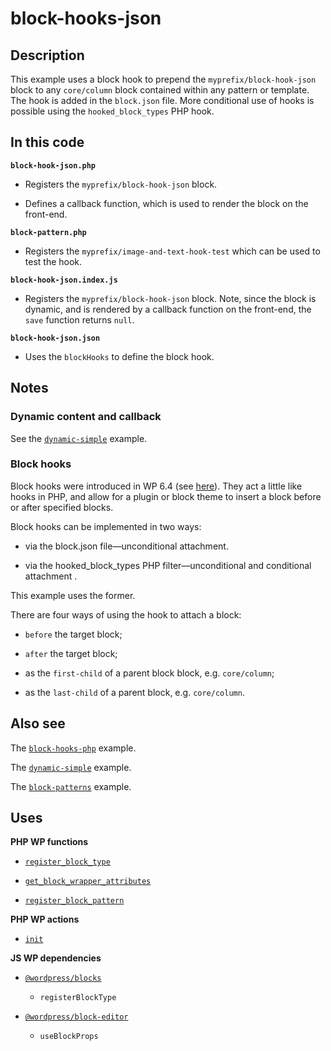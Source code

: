 # block-hooks-json

## Description

This example uses a block hook to prepend the `myprefix/block-hook-json` block to any `core/column` block contained within any pattern or template. The hook is added in the `block.json` file. More conditional use of hooks is possible using the `hooked_block_types` PHP hook.

## In this code

**`block-hook-json.php`**

- Registers the `myprefix/block-hook-json` block.

- Defines a callback function, which is used to render the block on the front-end.

**`block-pattern.php`**

- Registers the `myprefix/image-and-text-hook-test` which can be used to test the hook.

**`block-hook-json.index.js`**

- Registers the `myprefix/block-hook-json` block. Note, since the block is dynamic, and is rendered by a callback function on the front-end, the `save` function returns `null`.

**`block-hook-json.json`**

- Uses the `blockHooks` to define the block hook.

## Notes

### Dynamic content and callback

See the [`dynamic-simple`](../dynamic-simple/README.md) example.

### Block hooks

Block hooks were introduced in WP 6.4 (see [here](https://make.wordpress.org/core/2023/10/15/introducing-block-hooks-for-dynamic-blocks/)). They act a little like hooks in PHP, and allow for a plugin or block theme to insert a block before or after specified blocks.

Block hooks can be implemented in two ways:

- via the block.json file—unconditional attachment.

- via the hooked_block_types PHP filter—unconditional and conditional attachment .

This example uses the former.

There are four ways of using the hook to attach a block:

- `before` the target block;

- `after` the target block;

- as the `first-child` of a parent block block, e.g. `core/column`;

- as the `last-child` of a parent block, e.g. `core/column`.

## Also see

The [`block-hooks-php`](../block-hooks-php/) example.

The [`dynamic-simple`](../dynamic-simple/) example.

The [`block-patterns`](../block-patterns/) example.

## Uses

**PHP WP functions**

- [`register_block_type`](https://developer.wordpress.org/reference/functions/register_block_type/)

- [`get_block_wrapper_attributes`](https://developer.wordpress.org/reference/functions/get_block_wrapper_attributes/)

- [`register_block_pattern`](https://developer.wordpress.org/reference/functions/register_block_pattern/)

**PHP WP actions**

- [`init`](https://developer.wordpress.org/reference/hooks/init/)

**JS WP dependencies**

- [`@wordpress/blocks`](https://developer.wordpress.org/block-editor/reference-guides/packages/packages-blocks/)

  - `registerBlockType`

- [`@wordpress/block-editor`](https://developer.wordpress.org/block-editor/reference-guides/packages/packages-block-editor/)

  - `useBlockProps`
